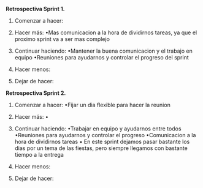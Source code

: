 **Retrospectiva Sprint 1.**

1. Comenzar a hacer:


2. Hacer más:
•Mas comunicacion a la hora de dividirnos tareas, ya que el proximo sprint va a ser mas complejo


3. Continuar haciendo:
•Mantener la buena comunicacion y el trabajo en equipo
•Reuniones para ayudarnos y controlar el progreso del sprint


4. Hacer menos:



5. Dejar de hacer:


**Retrospectiva Sprint 2.**

1. Comenzar a hacer:
•Fijar un dia flexible para hacer la reunion 

2. Hacer más:
•


3. Continuar haciendo:
•Trabajar en equipo y ayudarnos entre todos
•Reuniones para ayudarnos y controlar el progreso
•Comunicacion a la hora de dividirnos tareas
• En este sprint dejamos pasar bastante los dias por un tema de las fiestas, pero siempre llegamos con bastante tiempo a la entrega


4. Hacer menos:



5. Dejar de hacer:
